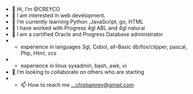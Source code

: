 - 👋 Hi, I’m @CREYCO
- 👀 I am interested in web development.
- 🌱 I’m currently learning Python ,JavaScript, go, HTML
- 👀 I have worked with Progress 4gl ABL and 4gl natural
- 👀 I am a certified Oracle and Progress Database administrator
- -  experience in languages 3gl, Cobol, all-Basic db/fox/clipper, pascal, Php, Html, ccs
- -  experience in linux sysadmin, bash, awk, vi
- 💞️ I’m looking to collaborate on others who are starting
- - 📫 How to reach me ...chistiamrey@gmail.com

<!---
cereyco is a ✨ special ✨ repository because its `README.md` (this file) appears on your GitHub profile.
You can click the Preview link to take a look at your changes.
--->
